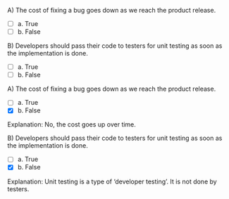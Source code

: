 <panel header=":lock::key: True or False?">
<question>

A) The cost of fixing a bug goes down as we reach the product release.

- [ ] a. True
- [ ] b. False

B) Developers should pass their code to testers for unit testing as soon as the implementation is done.

- [ ] a. True
- [ ] b. False

<div slot="answer">

A) The cost of fixing a bug goes down as we reach the product release.

- [ ] a. True
- [x] b. False

Explanation: No, the cost goes up over time.

B) Developers should pass their code to testers for unit testing as soon as the implementation is done.

- [ ] a. True
- [x] b. False

Explanation: Unit testing is a type of ‘developer testing’. It is not done by testers.

</div>
</question>
</panel>
